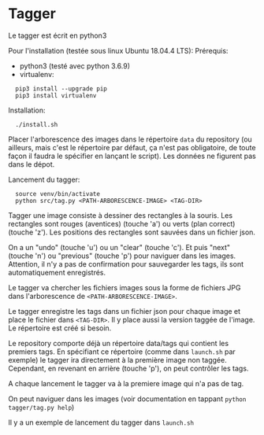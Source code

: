 # Tagger

Le tagger est écrit en python3

Pour l'installation (testée sous linux Ubuntu 18.04.4 LTS):
Prérequis:
- python3 (testé avec python 3.6.9)
- virtualenv:
```
  pip3 install --upgrade pip
  pip3 install virtualenv
```

Installation:
```
  ./install.sh
```

Placer l'arborescence des images dans le répertoire `data` du
repository (ou ailleurs, mais c'est le répertoire par défaut, ça n'est
pas obligatoire, de toute façon il faudra le spécifier en lançant le
script). Les données ne figurent pas dans le dépot.

Lancement du tagger:
```
  source venv/bin/activate
  python src/tag.py <PATH-ARBORESCENCE-IMAGE> <TAG-DIR>
```

Tagger une image consiste à dessiner des rectangles à la souris. Les
rectangles sont rouges (aventices) (touche 'a') ou verts (plan
correct) (touche 'z'). Les positions des rectangles sont sauvées dans
un fichier json.

On a un "undo" (touche 'u') ou un "clear" (touche 'c'). Et puis "next"
(touche 'n') ou "previous" (touche 'p') pour naviguer dans les
images. Attention, il n'y a pas de confirmation pour sauvegarder les
tags, ils sont automatiquement enregistrés.

Le tagger va chercher les fichiers images sous la forme de fichiers
JPG dans l'arborescence de `<PATH-ARBORESCENCE-IMAGE>`.

Le tagger enregistre les tags dans un fichier json pour chaque image
et place le fichier dans `<TAG-DIR>`. Il y place aussi la version
taggée de l'image.  Le répertoire est créé si besoin.

Le repository comporte déjà un répertoire data/tags qui contient les
premiers tags. En spécifiant ce répertoire (comme dans `launch.sh` par
exemple) le tagger ira directement à la première image non
taggée. Cependant, en revenant en arrière (touche 'p'), on peut
contrôler les tags.

A chaque lancement le tagger va à la premiere image qui n'a pas de tag.

On peut naviguer dans les images (voir documentation en tappant
`python tagger/tag.py help`)

Il y a un exemple de lancement du tagger dans `launch.sh`